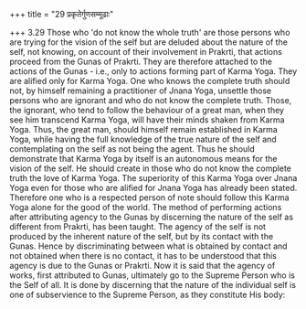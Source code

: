 +++
title = "29 प्रकृतेर्गुणसम्मूढाः"

+++
3.29 Those who 'do not know the whole truth' are those persons who are trying for the vision of the self but are deluded about the nature of the self, not knowing, on account of their involvement in Prakrti, that actions proceed from the Gunas of Prakrti. They are therefore attached to the actions of the Gunas - i.e., only to actions forming part of Karma Yoga. They are alified only for Karma Yoga. One who knows the complete truth should not, by himself remaining a practitioner of Jnana Yoga, unsettle those persons who are ignorant and who do not know the complete truth. Those, the ignorant, who tend to follow the behaviour of a great man, when they see him transcend Karma Yoga, will have their minds shaken from Karma Yoga. Thus, the great man, should himself remain established in Karma Yoga, while having the full knowledge of the true nature of the self and contemplating on the self as not being the agent.
Thus he should demonstrate that Karma Yoga by itself is an autonomous means for the vision of the self. He should create in those who do not know the complete truth the love of Karma Yoga. The superiority of this Karma Yoga over Jnana Yoga even for those who are alified for Jnana Yoga has already been stated. Therefore one who is a respected person of note should follow this Karma Yoga alone for the good of the world. The method of performing actions after attributing agency to the Gunas by discerning the nature of the self as different from Prakrti, has been taught. The agency of the self is not produced by the inherent nature of the self, but by its contact with the Gunas. Hence by discriminating between what is obtained by contact and not obtained when there is no contact, it has to be understood that this agency is due to the Gunas or Prakrti. Now it is said that the agency of works, first attributed to Gunas, ultimately go to the Supreme Person who is the Self of all. It is done by discerning that the nature of the individual self is one of subservience to the Supreme Person, as they constitute His body:
